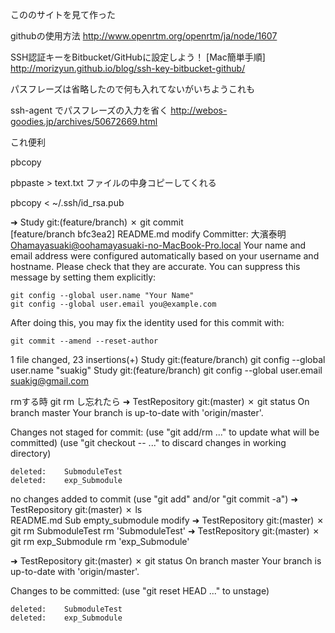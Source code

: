  こののサイトを見て作った

githubの使用方法
http://www.openrtm.org/openrtm/ja/node/1607

SSH認証キーをBitbucket/GitHubに設定しよう！ [Mac簡単手順]
http://morizyun.github.io/blog/ssh-key-bitbucket-github/


パスフレーズは省略したので何も入れてないがいちようこれも

ssh-agent でパスフレーズの入力を省く
http://webos-goodies.jp/archives/50672669.html

これ便利

pbcopy

pbpaste > text.txt
ファイルの中身コピーしてくれる

pbcopy < ~/.ssh/id_rsa.pub





➜  Study git:(feature/branch) ✗ git commit                     
[feature/branch bfc3ea2] README.md modify
 Committer: 大濱泰明 <Ohamayasuaki@oohamayasuaki-no-MacBook-Pro.local>
Your name and email address were configured automatically based
on your username and hostname. Please check that they are accurate.
You can suppress this message by setting them explicitly:

    git config --global user.name "Your Name"
    git config --global user.email you@example.com

After doing this, you may fix the identity used for this commit with:

    git commit --amend --reset-author

 1 file changed, 23 insertions(+)
Study git:(feature/branch) git config --global user.name "suakig"
Study git:(feature/branch) git config --global user.email suakig@gmail.com










rmする時 git rm し忘れたら
➜  TestRepository git:(master) ✗ git status
On branch master
Your branch is up-to-date with 'origin/master'.

Changes not staged for commit:
  (use "git add/rm <file>..." to update what will be committed)
  (use "git checkout -- <file>..." to discard changes in working directory)

    deleted:    SubmoduleTest
    deleted:    exp_Submodule

no changes added to commit (use "git add" and/or "git commit -a")
➜  TestRepository git:(master) ✗ ls        
README.md       Sub             empty_submodule modify
➜  TestRepository git:(master) ✗ git rm SubmoduleTest
rm 'SubmoduleTest'
➜  TestRepository git:(master) ✗ git rm exp_Submodule
rm 'exp_Submodule'

➜  TestRepository git:(master) ✗ git status
On branch master
Your branch is up-to-date with 'origin/master'.

Changes to be committed:
  (use "git reset HEAD <file>..." to unstage)

    deleted:    SubmoduleTest
    deleted:    exp_Submodule

